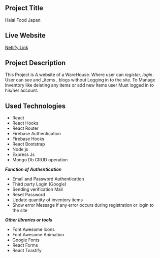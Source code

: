 ## Project Title ##
Halal Food Japan

## Live Website ##

[Netlify Link]()

## Project Description ##

This Project is A website of a WareHouse. Where user can _register, login_. User can see and  _items , blogs without Logging in to the site.
To Manage Inventory like deleting any items or add new Items user Must logged in to his/her account.

## Used Technologies ##
* React
* React Hooks
* React Router
* Firebase Authentication
* Firebase Hooks
* React Bootstrap
* Node js
* Express Js
* Mongo Db CRUD operation

***Function of Authentication***
* Email and Password Authentication
* Third party Login (Google)
* Sending verification Mail
* Reset Password
* Update quantity of inventory items
* Show error Message if any error occurs during registration or login to the site


***Other libraries or tools***
* Font Awesome Icons
* Font Awesome Animation
* Google Fonts
* React Forms
* React Toastify




